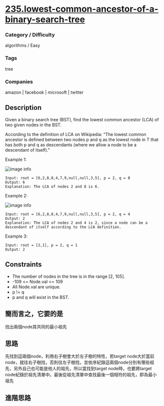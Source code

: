 # [235.lowest-common-ancestor-of-a-binary-search-tree](https://leetcode.com/problems/lowest-common-ancestor-of-a-binary-search-tree/)

### Category / Difficulty
algorithms / Easy

### Tags
tree
	 		
### Companies
amazon | facebook | microsoft | twitter

## Description
Given a binary search tree (BST), find the lowest common ancestor (LCA) of two given nodes in the BST.

According to the definition of LCA on Wikipedia: “The lowest common ancestor is defined between two nodes p and q as the lowest node in T that has both p and q as descendants (where we allow a node to be a descendant of itself).”


Example 1:

![image info](./img/235e1.jpg)
```
Input: root = [6,2,8,0,4,7,9,null,null,3,5], p = 2, q = 8
Output: 6
Explanation: The LCA of nodes 2 and 8 is 6.
```

Example 2:

![image info](./img/235e2.jpg)
```
Input: root = [6,2,8,0,4,7,9,null,null,3,5], p = 2, q = 4
Output: 2
Explanation: The LCA of nodes 2 and 4 is 2, since a node can be a descendant of itself according to the LCA definition.
```

Example 3:
```
Input: root = [2,1], p = 2, q = 1
Output: 2
```

## Constraints
- The number of nodes in the tree is in the range [2, 105].
- -109 <= Node.val <= 109
- All Node.val are unique.
- p != q
- p and q will exist in the BST.

## 簡而言之，它要的是
找出兩個node其共同的最小祖先

## 思路
先找到這兩個node，利用右子樹會大於左子樹的特性，若target node大於當前node，就往右子樹找，否則往左子樹找，並依序紀錄這兩個node分別有哪些祖先，另外自己也可能是他人的祖先，所以當找到target node時，也要將target node紀錄於祖先清單中。最後從祖先清單中查找最後一個相符的祖先，即為最小祖先


## 進階思路
